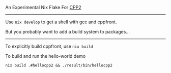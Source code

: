 An Experimental Nix Flake For [CPP2](https://github.com/hsutter/cppfront)

---

Use `nix develop` to get a shell with gcc and cppfront.

But you probably want to add a build system to packages...

---

To explicitly build cppfront, use `nix build`

To build and run the hello-world demo
```
nix build .#hellocpp2 && ./result/bin/hellocpp2
```
